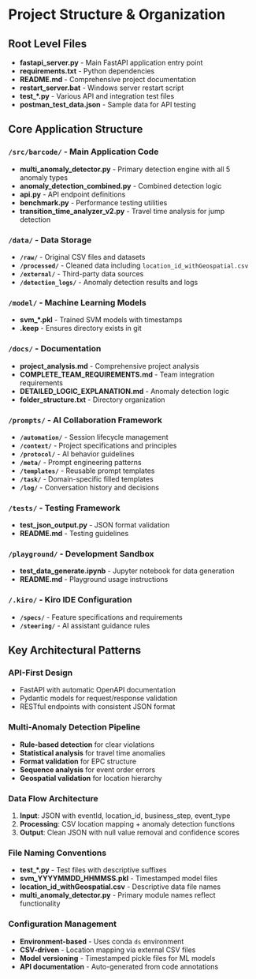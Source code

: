 # Project Structure & Organization

## Root Level Files
- **fastapi_server.py** - Main FastAPI application entry point
- **requirements.txt** - Python dependencies
- **README.md** - Comprehensive project documentation
- **restart_server.bat** - Windows server restart script
- **test_*.py** - Various API and integration test files
- **postman_test_data.json** - Sample data for API testing

## Core Application Structure

### `/src/barcode/` - Main Application Code
- **multi_anomaly_detector.py** - Primary detection engine with all 5 anomaly types
- **anomaly_detection_combined.py** - Combined detection logic
- **api.py** - API endpoint definitions
- **benchmark.py** - Performance testing utilities
- **transition_time_analyzer_v2.py** - Travel time analysis for jump detection

### `/data/` - Data Storage
- **`/raw/`** - Original CSV files and datasets
- **`/processed/`** - Cleaned data including `location_id_withGeospatial.csv`
- **`/external/`** - Third-party data sources
- **`/detection_logs/`** - Anomaly detection results and logs

### `/model/` - Machine Learning Models
- **svm_*.pkl** - Trained SVM models with timestamps
- **.keep** - Ensures directory exists in git

### `/docs/` - Documentation
- **project_analysis.md** - Comprehensive project analysis
- **COMPLETE_TEAM_REQUIREMENTS.md** - Team integration requirements
- **DETAILED_LOGIC_EXPLANATION.md** - Anomaly detection logic
- **folder_structure.txt** - Directory organization

### `/prompts/` - AI Collaboration Framework
- **`/automation/`** - Session lifecycle management
- **`/context/`** - Project specifications and principles
- **`/protocol/`** - AI behavior guidelines
- **`/meta/`** - Prompt engineering patterns
- **`/templates/`** - Reusable prompt templates
- **`/task/`** - Domain-specific filled templates
- **`/log/`** - Conversation history and decisions

### `/tests/` - Testing Framework
- **test_json_output.py** - JSON format validation
- **README.md** - Testing guidelines

### `/playground/` - Development Sandbox
- **test_data_generate.ipynb** - Jupyter notebook for data generation
- **README.md** - Playground usage instructions

### `/.kiro/` - Kiro IDE Configuration
- **`/specs/`** - Feature specifications and requirements
- **`/steering/`** - AI assistant guidance rules

## Key Architectural Patterns

### API-First Design
- FastAPI with automatic OpenAPI documentation
- Pydantic models for request/response validation
- RESTful endpoints with consistent JSON format

### Multi-Anomaly Detection Pipeline
- **Rule-based detection** for clear violations
- **Statistical analysis** for travel time anomalies
- **Format validation** for EPC structure
- **Sequence analysis** for event order errors
- **Geospatial validation** for location hierarchy

### Data Flow Architecture
1. **Input**: JSON with eventId, location_id, business_step, event_type
2. **Processing**: CSV location mapping + anomaly detection functions
3. **Output**: Clean JSON with null value removal and confidence scores

### File Naming Conventions
- **test_*.py** - Test files with descriptive suffixes
- **svm_YYYYMMDD_HHMMSS.pkl** - Timestamped model files
- **location_id_withGeospatial.csv** - Descriptive data file names
- **multi_anomaly_detector.py** - Primary module names reflect functionality

### Configuration Management
- **Environment-based** - Uses conda `ds` environment
- **CSV-driven** - Location mapping via external CSV files
- **Model versioning** - Timestamped pickle files for ML models
- **API documentation** - Auto-generated from code annotations